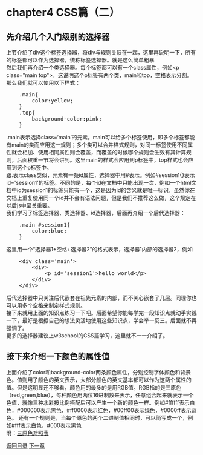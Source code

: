 <h1>chapter4 CSS篇（二）</h1>
<h2>先介绍几个入门级别的选择器</h2>
<p>上节介绍了div这个标签选择器，将div与规则关联在一起，这里再说明一下，所有的标签都可以作为选择器，统称标签选择器。就是这么简单粗暴<br/>
然后我们再介绍一个类选择器。每个标签都可以有一个class属性，例如&lt;p class="main top">，这说明这个p标签有两个类，main和top，空格表示分割。那么我们就可以使用以下样式：
<pre>
	.main{
		color:yellow;
	}
	.top{
		background-color:pink;
	}
</pre>
.main表示选择class=‘main’的元素。main可以给多个标签使用，即多个标签都能有main的类而应用这一规则；多个类可以合并样式规则，对同一标签使用不同属性就会相加、使用相同属性则会覆盖，而覆盖的时候哪个规则会生效有其计算规则，后面权重一节将会讲到。这里main的样式会应用到p标签中，top样式也会应用到这个p标签中。<br/>
跟.表示class类似，元素有一条id属性，选择器中用#表示。例如#session1{}表示id='session1'的标签。不同的是，每个id在文档中只能出现一次，例如一个html文档中id为session1的标签只能有一个，这是因为id的含义就是唯一标识，虽然你在文档上重复使用同一个id并不会有语法问题，但是我们不推荐这么做，这个规定在以后js中至关重要。<br/>
我们学习了标签选择器、类选择器、id选择器，后面再介绍一个后代选择器：<br/>
<pre>
	.main #session1{
		color:blue;
	}
</pre>
这里用一个“选择器1+空格+选择器2”的格式表示，选择器1内部的选择器2，例如
<pre>
	&lt;div class='main'>
		&lt;div>
			&lt;p id='session1'>hello world&lt;/p>
		&lt;/div>
	&lt;/div> 
</pre>
后代选择器中只关注后代嵌套在祖先元素的内部，而不关心嵌套了几层。同理你也可以用多个空格来制定样式规则。<br/>
接下来就用上面的知识点练习一下吧。后面希望你能每学完一段知识点就动手实践一下，最好是根据自己的想法灵活地使用这些知识点，学会举一反三。后面就不再强调了。<br/>
更多的选择器建议上w3school的CSS篇学习，这里就不一一介绍了。
</p>
<h2>接下来介绍一下颜色的属性值</h2>
<p>上面介绍了color和background-color两条颜色属性，分别控制字体颜色和背景色。值则用了颜色的英文表示，大部分颜色的英文基本都可以作为这两个属性的值。但是这明显还不够看，颜色用的最多的是用RGB值。RGB指的是三原色（red,green,blue），每种颜色用两位16进制数来表示，任意组合起来就表示一个色值，就像三种水彩按比例搭配后可以产生一个新的颜色一样。例如#ffffff表示白色，#000000表示黑色，#ff0000表示红色，#00ff00表示绿色，#0000ff表示蓝色。 还有一个规则是，当每个原色的两个二进制值相同时，可以简写成一个，例如#fff表示白色，#000表示黑色<br/>
附：<a href="http://www.w3school.com.cn/cssref/css_colorsfull.asp">三原色对照表</a>
</p>
<a href="./README.md">返回目录</a>
<a href="./chapter5.md">下一章</a>